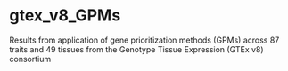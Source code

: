 # gtex_v8_GPMs
Results from application of gene prioritization methods (GPMs) across 87 traits and 49 tissues from the Genotype Tissue Expression (GTEx v8) consortium

